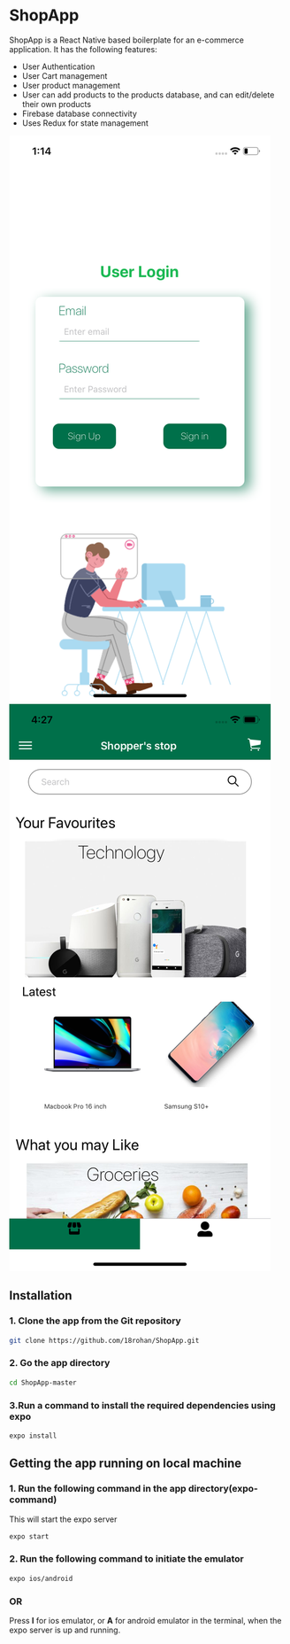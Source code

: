 # ShopApp
ShopApp is a React Native based boilerplate for an e-commerce application. It has the following features:
- User Authentication
- User Cart management
- User product management
- User can add products to the products database, and can edit/delete their own products
- Firebase database connectivity
- Uses Redux for state management

![AuthScreen](/ShopStop_SCREENSHOTS/authScreen.png)
![HomeScreen](/ShopStop_SCREENSHOTS/homeScreen.png)

## Installation
### 1. Clone the app from the Git repository
```bash
git clone https://github.com/18rohan/ShopApp.git
```
### 2. Go the app directory
```bash
cd ShopApp-master
```
### 3.Run a command to install the required dependencies using expo
```bash
expo install
```
## Getting the app running on local machine
### 1. Run the following command in the app directory(expo-command)
This will start the expo server
```bash
expo start
```
### 2. Run the following command to initiate the emulator
```bash
expo ios/android
```
### OR
Press **I** for ios emulator, or **A** for android emulator in the terminal, when the expo server is up and running.


